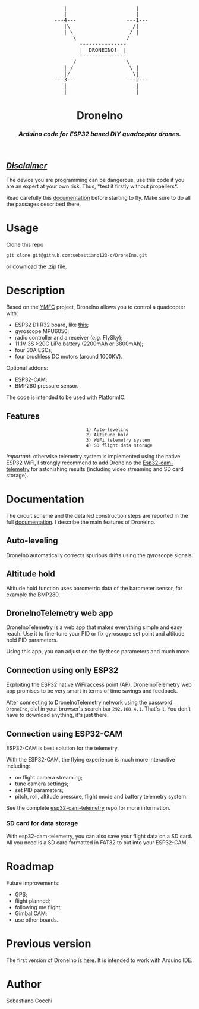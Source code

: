 <!-- image -->
<pre align=center>
    |                      |   
    |                      |   
 ---4---                ---1---
    |\                    /|   
    | \                  / |   
       \                /      
         ---------------       
         |  DRONEINO!  |       
         ---------------       
       /                \      
    | /                  \ |   
    |/                    \|   
 ---3---                ---2---
    |                      |   
    |                      |   
</pre>

<!-- title -->
<h1 align="center">
  <b> 
    DroneIno
  </b>
</h1>
<h3 align="center"> 
  <i>
    Arduino code for ESP32 based DIY quadcopter drones.
  </i>
</h3>
<br>

<h2>
<b><ins><i>Disclaimer</i></ins></b>
</h2>
The device you are programming can be dangerous, use this code if you are an expert at your own risk.
Thus, *test it firstly without propellers*.

Read carefully this [documentation](https://github.com/sebastiano123-c/Esp32-cam-telemetry/docs/README.md) before starting to fly.
Make sure to do all the passages described there.


# **Usage**
Clone this repo
<pre><code>git clone git@github.com:sebastiano123-c/DroneIno.git
</code></pre>
or download the .zip file.

# **Description**
Based on the [YMFC](https://github.com/F4b1-/YMFC-AL-Flight-Controller-improved) project, DroneIno allows you to control a quadcopter with:
* ESP32 D1 R32 board, like [this](https://github.com/sebastiano123-c/Motorize-a-1980-telescope/blob/main/Setup/D1%20R32%20Board%20Pinout.pdf);
* gyroscope MPU6050;
* radio controller and a receiver (_e.g._ FlySky);
* 11.1V 3S >20C LiPo battery (2200mAh or 3800mAh);
* four 30A ESCs;
* four brushless DC motors (around 1000KV).
  
Optional addons:
* ESP32-CAM;
* BMP280 pressure sensor.

The code is intended to be used with PlatformIO.

## **Features**
                                  1) Auto-leveling
                                  2) Altitude hold
                                  3) WiFi telemetry system
                                  4) SD flight data storage

_Important:_ otherwise telemetry system is implemented using the native ESP32 WiFi, I strongly recommend to add DroneIno the [Esp32-cam-telemetry](https://github.com/sebastiano123-c/Esp32-cam-telemetry) for astonishing results (including video streaming and SD card storage).

# **Documentation**
The circuit scheme and the detailed construction steps are reported in the full [documentation](https://github.com/sebastiano123-c/Esp32-cam-telemetry/docs/README.md). 
I describe the main features of DroneIno.

## **Auto-leveling**
DroneIno automatically corrects spurious drifts using the gyroscope signals.

## **Altitude hold**
Altitude hold function uses barometric data of the barometer sensor, for example the BMP280.

## **DroneInoTelemetry web app**
DroneInoTelemetry is a web app that makes everything simple and easy reach.
Use it to fine-tune your PID or fix gyroscope set point and altitude hold PID parameters.

Using this app, you can adjust on the fly these parameters and much more.

## **Connection using only ESP32**
Exploiting the ESP32 native WiFi access point (AP), DroneInoTelemetry web app promises to be very smart in terms of time savings and feedback.

After connecting to DroneInoTelemetry network using the password `DroneIno`, dial in your browser's search bar `292.168.4.1`.
That's it.
You don't have to download anything, it's just there.

## **Connection using ESP32-CAM**
ESP32-CAM is best solution for the telemetry.
<!-- Without it, it is only possible to set PID parameters. -->
With the ESP32-CAM, the flying experience is much more interactive including:
- on flight camera streaming;
- tune camera settings;
- set PID parameters;
- pitch, roll, altitude pressure, flight mode and battery telemetry system.

See the complete [esp32-cam-telemetry](https://github.com/sebastiano123-c/Esp32-cam-telemetry) repo for more information.

### **SD card for data storage**
With esp32-cam-telemetry, you can also save your flight data on a SD card.
All you need is a SD card formatted in FAT32 to put into your ESP32-CAM.


# **Roadmap**
Future improvements:
- GPS;
- flight planned;
- following me flight;
- Gimbal CAM;
- use other boards.

# **Previous version**
The first version of DroneIno is [here](https://github.com/sebastiano123-c/DroneIno/tree/main/DroneIno/test/DroneIno.zip).
It is intended to work with Arduino IDE.

# **Author**
Sebastiano Cocchi